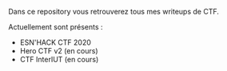 Dans ce repository vous retrouverez tous mes writeups de CTF.

Actuellement sont présents :
- ESN'HACK CTF 2020
- Hero CTF v2 (en cours)
- CTF InterIUT (en cours)
